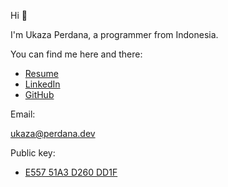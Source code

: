 Hi 👋

I'm Ukaza Perdana, a programmer from Indonesia.

You can find me here and there:

* [Resume](https://github.com/ukazap/ukazap/blob/main/resume.md)
* [LinkedIn](https://www.linkedin.com/in/ukazap)
* [GitHub](https://github.com/ukazap)

Email:

[ukaza@perdana.dev](mailto:ukaza@perdana.dev)

Public key:

* [E557 51A3 D260 DD1F](ukazap.asc)

